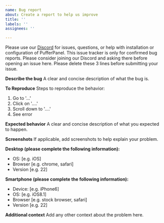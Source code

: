 ```yaml
---
name: Bug report
about: Create a report to help us improve
title: ''
labels: ''
assignees: ''

---
```


Please use our [Discord](https://discord.gg/v8dz49e) for issues, questions, or help with installation or configuration of PufferPanel.
This issue tracker is only for confirmed bug reports. Please consider joining our Discord and asking there before opening an issue here.
Please delete these 3 lines before submitting your issue.

**Describe the bug**
A clear and concise description of what the bug is.

**To Reproduce**
Steps to reproduce the behavior:
1. Go to '...'
2. Click on '....'
3. Scroll down to '....'
4. See error

**Expected behavior**
A clear and concise description of what you expected to happen.

**Screenshots**
If applicable, add screenshots to help explain your problem.

**Desktop (please complete the following information):**
 - OS: [e.g. iOS]
 - Browser [e.g. chrome, safari]
 - Version [e.g. 22]

**Smartphone (please complete the following information):**
 - Device: [e.g. iPhone6]
 - OS: [e.g. iOS8.1]
 - Browser [e.g. stock browser, safari]
 - Version [e.g. 22]

**Additional context**
Add any other context about the problem here.
